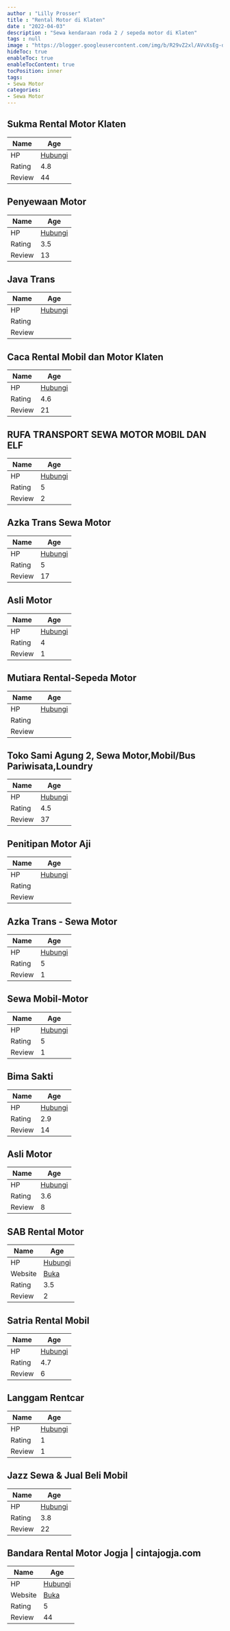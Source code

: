```yaml
---
author : "Lilly Prosser"
title : "Rental Motor di Klaten"
date : "2022-04-03"
description : "Sewa kendaraan roda 2 / sepeda motor di Klaten"
tags : null
image : "https://blogger.googleusercontent.com/img/b/R29vZ2xl/AVvXsEg-d9cmHADYvor9KAKtY2lgWf7UDV2Up_fqg_SaFOfIJ6NX6bCaoXYF3qQf1fg86DEokJ4IprpHaeQM8wuAwAEM1mjvUG62zpE_f7n_Sls6zMW38u2fWFA6DN6nU34mgBdTmwhN6JzKZlKtky2O656Q0Y2jSCSqj7CYi2kcrw5ydPSzAHKkO5i1i0xRNw/w300-h200/rental-motor-di-klaten.png"
hideToc: true
enableToc: true
enableTocContent: true
tocPosition: inner
tags:
- Sewa Motor
categories:
- Sewa Motor
---
```



## Sukma Rental Motor Klaten

Name | Age
--------|------
HP | [Hubungi](https://pcandroidplayer.blogspot.com/?clayads=https://getnumber.ndower.dev?phone=MDgyMTM1NTY2NDc3)
Rating | 4.8
Review | 44


## Penyewaan Motor

Name | Age
--------|------
HP | [Hubungi](https://pcandroidplayer.blogspot.com/?clayads=https://getnumber.ndower.dev?phone=)
Rating | 3.5
Review | 13


## Java Trans

Name | Age
--------|------
HP | [Hubungi](https://pcandroidplayer.blogspot.com/?clayads=https://getnumber.ndower.dev?phone=MDgxNzk5NDQ0NDg=)
Rating | 
Review | 


## Caca Rental Mobil dan Motor Klaten

Name | Age
--------|------
HP | [Hubungi](https://pcandroidplayer.blogspot.com/?clayads=https://getnumber.ndower.dev?phone=MDgxMjE1MTU3NDY=)
Rating | 4.6
Review | 21


## RUFA TRANSPORT SEWA MOTOR MOBIL DAN ELF

Name | Age
--------|------
HP | [Hubungi](https://pcandroidplayer.blogspot.com/?clayads=https://getnumber.ndower.dev?phone=MDg1ODc4ODE2MDQ1)
Rating | 5
Review | 2


## Azka Trans Sewa Motor

Name | Age
--------|------
HP | [Hubungi](https://pcandroidplayer.blogspot.com/?clayads=https://getnumber.ndower.dev?phone=MDgxNzk5NDQ0NDg=)
Rating | 5
Review | 17


## Asli Motor

Name | Age
--------|------
HP | [Hubungi](https://pcandroidplayer.blogspot.com/?clayads=https://getnumber.ndower.dev?phone=MDg3ODM4NzA0NDY5)
Rating | 4
Review | 1


## Mutiara Rental-Sepeda Motor

Name | Age
--------|------
HP | [Hubungi](https://pcandroidplayer.blogspot.com/?clayads=https://getnumber.ndower.dev?phone=)
Rating | 
Review | 


## Toko Sami Agung 2, Sewa Motor,Mobil/Bus Pariwisata,Loundry

Name | Age
--------|------
HP | [Hubungi](https://pcandroidplayer.blogspot.com/?clayads=https://getnumber.ndower.dev?phone=MDg1NzI1MDc2MDAw)
Rating | 4.5
Review | 37


## Penitipan Motor Aji

Name | Age
--------|------
HP | [Hubungi](https://pcandroidplayer.blogspot.com/?clayads=https://getnumber.ndower.dev?phone=)
Rating | 
Review | 


## Azka Trans - Sewa Motor

Name | Age
--------|------
HP | [Hubungi](https://pcandroidplayer.blogspot.com/?clayads=https://getnumber.ndower.dev?phone=)
Rating | 5
Review | 1


## Sewa Mobil-Motor

Name | Age
--------|------
HP | [Hubungi](https://pcandroidplayer.blogspot.com/?clayads=https://getnumber.ndower.dev?phone=)
Rating | 5
Review | 1


## Bima Sakti

Name | Age
--------|------
HP | [Hubungi](https://pcandroidplayer.blogspot.com/?clayads=https://getnumber.ndower.dev?phone=MDg1NzQzNzAwMzAw)
Rating | 2.9
Review | 14


## Asli Motor

Name | Age
--------|------
HP | [Hubungi](https://pcandroidplayer.blogspot.com/?clayads=https://getnumber.ndower.dev?phone=MDgxMzI5MTg2NzM0)
Rating | 3.6
Review | 8


## SAB Rental Motor

Name | Age
--------|------
HP | [Hubungi](https://pcandroidplayer.blogspot.com/?clayads=https://getnumber.ndower.dev?phone=MDg1NzEyNzU4OTIx)
Website | [Buka](https://pcandroidplayer.blogspot.com/?clayads=aHR0cHM6Ly9zYWItcmVudGFsLW1vdG9yLmJ1c2luZXNzLnNpdGUv) 
Rating | 3.5
Review | 2


## Satria Rental Mobil

Name | Age
--------|------
HP | [Hubungi](https://pcandroidplayer.blogspot.com/?clayads=https://getnumber.ndower.dev?phone=MDgxMjg4NTAyODA4)
Rating | 4.7
Review | 6


## Langgam Rentcar

Name | Age
--------|------
HP | [Hubungi](https://pcandroidplayer.blogspot.com/?clayads=https://getnumber.ndower.dev?phone=MDI3Mjg5NzEyMw==)
Rating | 1
Review | 1


## Jazz Sewa &amp; Jual Beli Mobil

Name | Age
--------|------
HP | [Hubungi](https://pcandroidplayer.blogspot.com/?clayads=https://getnumber.ndower.dev?phone=MDgxMzkyODI4ODE4)
Rating | 3.8
Review | 22


## Bandara Rental Motor Jogja | cintajogja.com

Name | Age
--------|------
HP | [Hubungi](https://pcandroidplayer.blogspot.com/?clayads=https://getnumber.ndower.dev?phone=MDgxMjMwNDQwMDUy)
Website | [Buka](https://pcandroidplayer.blogspot.com/?clayads=aHR0cHM6Ly9zZXdhLW1vdG9yLWpvZ2phLWNpbnRham9namEuYnVzaW5lc3Muc2l0ZS8=) 
Rating | 5
Review | 44


